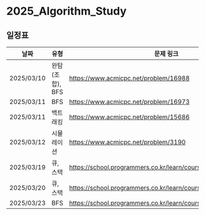 # 2025_Algorithm_Study
## 일정표

| **날짜**     | **유형**      | **문제 링크**                              | 
|------------|-------------|----------------------------------------|
| 2025/03/10 | 완탐(조합), BFS | https://www.acmicpc.net/problem/16988  |
| 2025/03/11 | BFS         | https://www.acmicpc.net/problem/16973  |
| 2025/03/11 | 백트래킹        | https://www.acmicpc.net/problem/15686  |
| 2025/03/12 | 시뮬레이션       | https://www.acmicpc.net/problem/3190  |
| 2025/03/19 | 큐, 스택       | https://school.programmers.co.kr/learn/courses/30/lessons/42584  |
| 2025/03/20 | 큐, 스택       | https://school.programmers.co.kr/learn/courses/30/lessons/42586  |
| 2025/03/23 | BFS         | https://school.programmers.co.kr/learn/courses/30/lessons/1829  |
